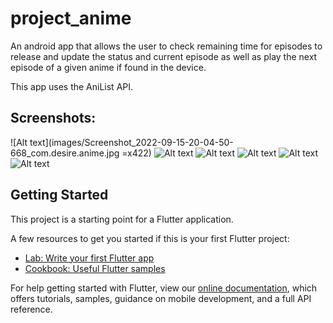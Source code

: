 # project_anime

An android app that allows the user to check remaining time for episodes to release and update the status and current episode as well as play the next episode of a given anime if found in the device.

This app uses the AniList API.

## Screenshots:

![Alt text](images/Screenshot_2022-09-15-20-04-50-668_com.desire.anime.jpg =x422)
![Alt text](images/Screenshot_2022-09-15-20-04-56-567_com.desire.anime.jpg)
![Alt text](images/Screenshot_2022-09-15-20-05-21-148_com.desire.anime.jpg)
![Alt text](images/Screenshot_2022-09-15-20-05-31-091_com.desire.anime.jpg)
![Alt text](images/Screenshot_2022-09-15-20-05-34-304_com.desire.anime.jpg)
![Alt text](images/Screenshot_2022-09-15-20-05-39-350_com.desire.anime.jpg)

## Getting Started

This project is a starting point for a Flutter application.

A few resources to get you started if this is your first Flutter project:

- [Lab: Write your first Flutter app](https://flutter.dev/docs/get-started/codelab)
- [Cookbook: Useful Flutter samples](https://flutter.dev/docs/cookbook)

For help getting started with Flutter, view our
[online documentation](https://flutter.dev/docs), which offers tutorials,
samples, guidance on mobile development, and a full API reference.
